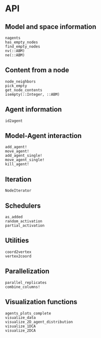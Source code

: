 # API

## Model and space information
```@docs
nagents
has_empty_nodes
find_empty_nodes
nv(::ABM)
ne(::ABM)
```

## Content from a node
```@docs
node_neighbors
pick_empty
get_node_contents
isempty(::Integer, ::ABM)
```

## Agent information
```@docs
id2agent
```

## Model-Agent interaction
```@docs
add_agent!
move_agent!
add_agent_single!
move_agent_single!
kill_agent!
```

## Iteration
```@docs
NodeIterator
```

## Schedulers
```@docs
as_added
random_activation
partial_activation
```

## Utilities

```@docs
coord2vertex
vertex2coord
```

## Parallelization

```@docs
parallel_replicates
combine_columns!
```

## Visualization functions

```@docs
agents_plots_complete
visualize_data
visualize_2D_agent_distribution
visualize_1DCA
visualize_2DCA
```
